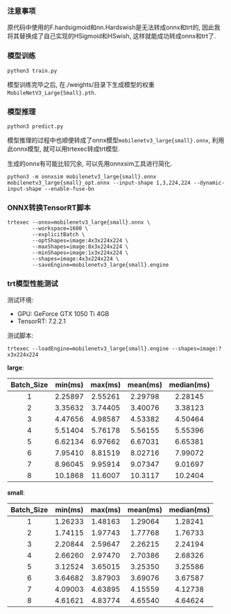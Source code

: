 ### 注意事项

原代码中使用的F.hardsigmoid和nn.Hardswish是无法转成onnx和trt的, 因此我将其替换成了自己实现的HSigmoid和HSwish, 这样就能成功转成onnx和trt了.

### 模型训练

```bash_script
python3 train.py
```

模型训练完毕之后, 在./weights/目录下生成模型的权重`MobileNetV3_Large{Small}.pth`.

### 模型推理

```bash_script
python3 predict.py
```

模型推理的过程中也顺便转成了onnx模型`mobilenetv3_large{small}.onnx`, 利用此onnx模型, 就可以用trtexec转成trt模型.

生成的onnx有可能比较冗余, 可以先用onnxsim工具进行简化.

```bash_script
python3 -m onnxsim mobilenetv3_large{small}.onnx mobilenetv3_large{small}_opt.onnx --input-shape 1,3,224,224 --dynamic-input-shape --enable-fuse-bn
```

### ONNX转换TensorRT脚本

```shell script
trtexec --onnx=mobilenetv3_large{small}.onnx \
        --workspace=1600 \
        --explicitBatch \
        --optShapes=image:4x3x224x224 \
        --maxShapes=image:8x3x224x224 \
        --minShapes=image:1x3x224x224 \
        --shapes=image:4x3x224x224 \
        --saveEngine=mobilenetv3_large{small}.engine
```

### trt模型性能测试

测试环境:
- GPU: GeForce GTX 1050 Ti 4GB
- TensorRT: 7.2.2.1

测试脚本:

```shell script
trtexec --loadEngine=mobilenetv3_large{small}.engine --shapes=image:?x3x224x224
```

**large**:

| Batch_Size | min(ms) | max(ms) | mean(ms) | median(ms) |
|:----:|:----:|:----:|:----:|:----:|
| 1 | 2.25897 | 2.55261 | 2.29798 | 2.28145 |
| 2 | 3.35632 | 3.74405 | 3.40076 | 3.38123 |
| 3 | 4.47656 | 4.98587 | 4.53382 | 4.50464 |
| 4 | 5.51404 | 5.76178 | 5.56155 | 5.55396 |
| 5 | 6.62134 | 6.97662 | 6.67031 | 6.65381 |
| 6 | 7.95410 | 8.81519 | 8.02716 | 7.99072 |
| 7 | 8.96045 | 9.95914 | 9.07347 | 9.01697 |
| 8 | 10.1868 | 11.6007 | 10.3117 | 10.2404 |

**small**:

| Batch_Size | min(ms) | max(ms) | mean(ms) | median(ms) |
|:----:|:----:|:----:|:----:|:----:|
| 1 | 1.26233 | 1.48163 | 1.29064 | 1.28241 |
| 2 | 1.74115 | 1.97743 | 1.77768 | 1.76733 |
| 3 | 2.20844 | 2.59647 | 2.26215 | 2.24194 |
| 4 | 2.66260 | 2.97470 | 2.70386 | 2.68326 |
| 5 | 3.12524 | 3.65015 | 3.25350 | 3.25586 |
| 6 | 3.64682 | 3.87903 | 3.69076 | 3.67587 |
| 7 | 4.09003 | 4.63895 | 4.15559 | 4.12738 |
| 8 | 4.61621 | 4.83774 | 4.65540 | 4.64624 |
